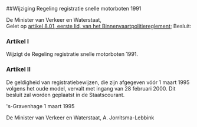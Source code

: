 <meta http-equiv='Content-Type' content='text/html; charset=utf-8' />

##Wijziging Regeling registratie snelle motorboten 1991

De Minister van Verkeer en Waterstaat,  
Gelet op [artikel 8.01, eerste lid, van het Binnenvaartpolitiereglement](../../../../../../../../KB/binnenvaartpolitiereglement/BWBR0003628/README.md);
Besluit:    

### Artikel  I  

Wijzigt de Regeling registratie snelle motorboten 1991. 

### Artikel  II  

De geldigheid van registratiebewijzen, die zijn afgegeven vóór 1 maart 1995 volgens het oude model, vervalt met ingang van 28 februari 2000. 
Dit besluit zal worden geplaatst in de Staatscourant.   

's-Gravenhage 
1 maart 1995    

De 
Minister van Verkeer en Waterstaat, 
A. Jorritsma-Lebbink      
